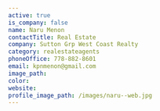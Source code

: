 ```yaml
---
active: true
is_company: false
name: Naru Menon
contactTitle: Real Estate
company: Sutton Grp West Coast Realty
category: realestateagents
phoneOffice: 778-882-8601
email: kpnmenon@gmail.com
image_path:
color:
website:
profile_image_path: /images/naru--web.jpg
---
```



